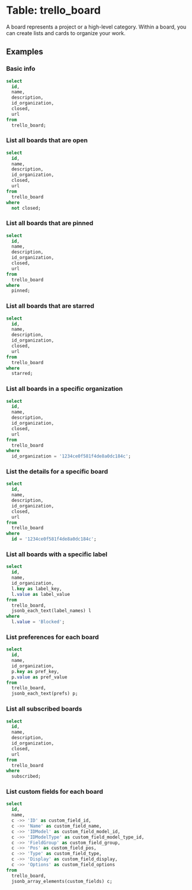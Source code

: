# Table: trello_board

A board represents a project or a high-level category. Within a board, you can create lists and cards to organize your work.

## Examples

### Basic info

```sql
select
  id,
  name,
  description,
  id_organization,
  closed,
  url
from
  trello_board;
```

### List all boards that are open

```sql
select
  id,
  name,
  description,
  id_organization,
  closed,
  url
from
  trello_board
where
  not closed;
```

### List all boards that are pinned

```sql
select
  id,
  name,
  description,
  id_organization,
  closed,
  url
from
  trello_board
where
  pinned;
```

### List all boards that are starred

```sql
select
  id,
  name,
  description,
  id_organization,
  closed,
  url
from
  trello_board
where
  starred;
```

### List all boards in a specific organization

```sql
select
  id,
  name,
  description,
  id_organization,
  closed,
  url
from
  trello_board
where
  id_organization = '1234ce0f581f4de8a0dc184c';
```

### List the details for a specific board

```sql
select
  id,
  name,
  description,
  id_organization,
  closed,
  url
from
  trello_board
where
  id = '1234ce0f581f4de8a0dc184c';
```

### List all boards with a specific label

```sql
select
  id,
  name,
  id_organization,
  l.key as label_key,
  l.value as label_value
from
  trello_board,
  jsonb_each_text(label_names) l
where
  l.value = 'Blocked';
```

### List preferences for each board

```sql
select
  id,
  name,
  id_organization,
  p.key as pref_key,
  p.value as pref_value
from
  trello_board,
  jsonb_each_text(prefs) p;
```

### List all subscribed boards

```sql
select
  id,
  name,
  description,
  id_organization,
  closed,
  url
from
  trello_board
where
  subscribed;
```

### List custom fields for each board

```sql
select
  id,
  name,
  c ->> 'ID' as custom_field_id,
  c ->> 'Name' as custom_field_name,
  c ->> 'IDModel' as custom_field_model_id,
  c ->> 'IDModelType' as custom_field_model_type_id,
  c ->> 'FieldGroup' as custom_field_group,
  c ->> 'Pos' as custom_field_pos,
  c ->> 'Type' as custom_field_type,
  c ->> 'Display' as custom_field_display,
  c ->> 'Options' as custom_field_options
from
  trello_board,
  jsonb_array_elements(custom_fields) c;
```